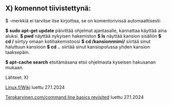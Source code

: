 ## X) komennot tiivistettynä: 

$ -merkkiä ei tarvitse itse kirjoittaa, se on komentorivissä automaattisesti:

**$ sudo apt-get update**  päivittää ohjelmat ajantasalle, kannattaa käyttää aina aluksi. 
**$ pwd** näyttää nykyisen hakemiston 
**$ ls** näyttää kansion sisällön
**$ cd /** siirtyy omaan kotihakemistoosi 
**$ cd /kansionnnimi/** siirtää sinut haluttuun kansioon 
**$ cd ..** siirtää sinut kansiopolussa yhden kansion taaksepäin. 


**$ apt-cache search** etsitämäsana etsii ohjelmasta kyseisen hakusanan mukaan.  

Lähteet: 
X)

[Linux.f/Wiki](https://www.linux.fi/wiki/Luokka:Komentorivin_perusty%C3%B6kalut) luettu 27.1.2024

[Terokarvinen.com/command line basics revisited](https://terokarvinen.com/2020/command-line-basics-revisited/?fromSearch=command%20line%20basics%20revisited) luettu 27.1.2024





